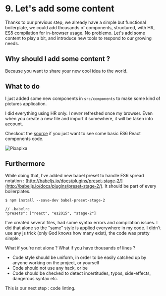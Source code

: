 # 9. Let's add some content

Thanks to our previous step, we already have a simple but functional boilerplate, we could add thousands of components, structured, with HR, ES5 compilation for in-browser usage. No problemo. Let's add some content to play a bit, and introduce new tools to respond to our growing needs.

## Why should I add some content ?

Because you want to share your new cool idea to the world.

## What to do

I just added some new components in `src/components` to make some kind of pictures application.

I did everything using HR only. I _never_ refreshed once my browser. Even when you create a new file and import it somewhere, it will be taken into account.

Checkout the [source](https://cdn.rawgit.com/chtefi/react-boilerplates/9-react-content/src/components) if you just want to see some basic ES6 React components code.

![Pixapixa](https://cdn.rawgit.com/chtefi/react-boilerplates/9-react-content/pixapixa.png)

## Furthermore

While doing that, I've added new babel preset to handle ES6 spread notation : [http://babeljs.io/docs/plugins/preset-stage-2/](http://babeljs.io/docs/plugins/preset-stage-2/). It should be part of every boilerplates.

```
$ npm install --save-dev babel-preset-stage-2
```
```
// .babelrc
"presets": ["react", "es2015", "stage-2"]
```

I've created several files, had some syntax errors and compilation issues.
I did that alone so the "same" style is applied everywhere in my code. I didn't use any js trick (only God knows how many exist), the code was pretty simple.

What if you're not alone ? What if you have thousands of lines ?

- Code style should be uniform, in order to be easily catched up by anyone working on the project, or yourself
- Code should not use any hack, or be
- Code should be checked to detect incertitudes, typos, side-effects, dangerous syntax etc.

This is our next step : code linting.

